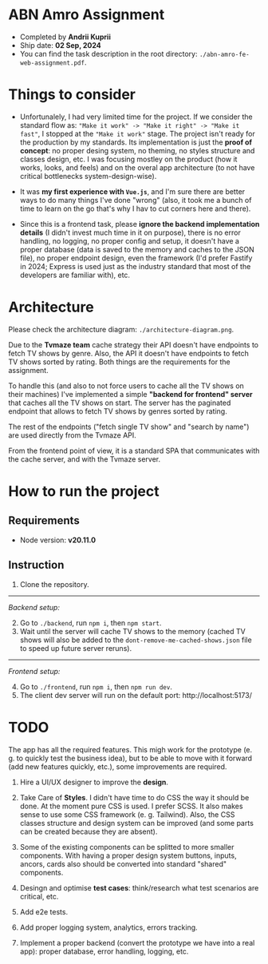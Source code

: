 # ABN Amro Assignment
* Completed by **Andrii Kuprii**
* Ship date: **02 Sep,  2024**
* You can find the task description in the root directory: `./abn-amro-fe-web-assignment.pdf`.

# Things to consider
* Unfortunalely, I had very limited time for the project. If we consider the standard flow as: `"Make it work" -> "Make it right" -> "Make it fast"`, I stopped at the `"Make it work"` stage. The project isn't ready for the production by my standards. Its implementation is just the **proof of concept**: no proper desing system, no theming, no styles structure and classes design, etc. I was focusing mostley on the product (how it works, looks, and feels) and on the overal app architecture (to not have critical bottlenecks system-design-wise).

* It was **my first experience with `Vue.js`**, and I'm sure there are better ways to do many things I've done "wrong" (also, it took me a bunch of time to learn on the go that's why I hav to cut corners here and there).

* Since this is a frontend task, please **ignore the backend implementation details** (I didn't invest much time in it on purpose), there is no error handling, no logging, no proper config and setup, it doesn't have a proper database (data is saved to the memory and caches to the JSON file), no proper endpoint design, even the framework (I'd prefer Fastify in 2024; Express is used just as the industry standard that most of the developers are familiar with), etc.

# Architecture
Please check the architecture diagram: `./architecture-diagram.png`.

Due to the **Tvmaze team** cache strategy their API doesn't have endpoints to fetch TV shows by genre. Also, the API it doesn't have endpoints to fetch TV shows sorted by rating. Both things are the requirements for the assignment.    

To handle this (and also to not force users to cache all the TV shows on their machines) I've implemented a simple **"backend for frontend" server** that caches all the TV shows on start. The server has the paginated endpoint that allows to fetch TV shows by genres sorted by rating.

The rest of the endpoints ("fetch single TV show" and "search by name") are used directly from the Tvmaze API.

From the frontend point of view, it is a standard SPA that communicates with the cache server, and with the Tvmaze server.

# How to run the project
## Requirements
* Node version: **v20.11.0**

## Instruction
1. Clone the repository.

<hr/>

_Backend setup:_

2. Go to `./backend`, run `npm i`, then `npm start`.
3. Wait until the server will cache TV shows to the memory (cached TV shows will also be added to the `dont-remove-me-cached-shows.json` file to speed up future server reruns).

<hr/>

_Frontend setup:_

4. Go to `./frontend`, run `npm i`, then `npm run dev`.
5. The client dev server will run on the default port: http://localhost:5173/


# TODO
The app has all the required features. This migh work for the prototype (e. g. to quickly test the business idea), but to be able to move with it forward (add new features quickly, etc.), some improvements are required.
1. Hire a UI/UX designer to improve the **design**.

2. Take Care of **Styles**.
I didn't have time to do CSS the way it should be done. At the moment pure CSS is used. I prefer SCSS. It also makes sense to use some CSS framework (e. g. Tailwind). Also, the CSS classes structure and design system can be improved (and some parts can be created because they are absent).

3. Some of the existing components can be splitted to more smaller components. With having a proper design system buttons, inputs, ancors, cards also should be converted into standard "shared" components.

4. Desingn and optimise **test cases**: think/research what test scenarios are critical, etc.

5. Add e2e tests.

6. Add proper logging system, analytics, errors tracking.

7. Implement a proper backend (convert the prototype we have into a real app): proper database, error handling, logging, etc. 
